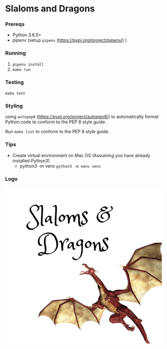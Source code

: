 # Slaloms and Dragons

### Prereqs

- Python 3.6.5+
- pipenv (setup `pipenv` (https://pypi.org/project/pipenv/) )

### Running

1. `pipenv install`
2. `make run`

### Testing

`make test`

### Styling
using `autopep8` (https://pypi.org/project/autopep8/) to automatically format Python code to conform to the PEP 8 style guide. 

Run `make lint`  to conform to the PEP 8 style guide.

### Tips
- Create virtual environment on Mac OS (Assuming you have already installed Python3)
    - python3 -m venv <name of environment> ``` python3 -m venv venv ```

### Logo
![alt text](https://github.com/slalom/slaloms-and-dragons/blob/master/logo.png)